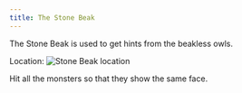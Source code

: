 ```yaml
---
title: The Stone Beak
---
```

The Stone Beak is used to get hints from the beakless owls.

Location:
![Stone Beak location](tail_cave_beak.jpeg)

Hit all the monsters so that they show the same face.
